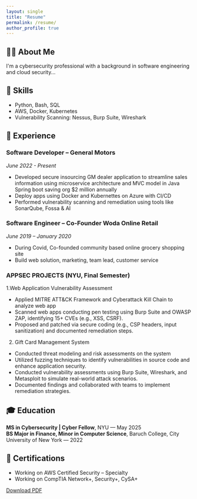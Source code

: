 ```yaml
---
layout: single
title: "Resume"
permalink: /resume/
author_profile: true
---
```


## 🧑‍💼 About Me

I'm a cybersecurity professional with a background in software engineering and cloud security...

## 🧰 Skills

- Python, Bash, SQL
- AWS, Docker, Kubernetes
- Vulnerability Scanning: Nessus, Burp Suite, Wireshark

## 💼 Experience

### Software Developer – General Motors  
*June 2022 - Present*
- Developed secure insourcing GM dealer application to streamline sales information using microservice architecture and MVC model in Java Spring boot saving org $2 million annually
- Deploy apps using Docker and Kubernettes on Azure with CI/CD
- Performed vulnerability scanning and remediation using tools like SonarQube, Fossa & AI

### Software Engineer – Co-Founder Woda Online Retail  
*June 2019 – January 2020*  
- During Covid, Co-founded community based online grocery shopping site 
- Build web solution, marketing, team lead, customer service

### APPSEC PROJECTS (NYU, Final Semester)
1.Web Application Vulnerability Assessment
- Applied MITRE ATT&CK Framework and Cyberattack Kill Chain to analyze web app
- Scanned web apps conducting pen testing using Burp Suite and OWASP ZAP, identifying 15+ CVEs (e.g., XSS, CSRF).
- Proposed and patched via secure coding (e.g., CSP headers, input sanitization) and documented remediation steps.
2. Gift Card Management System
- Conducted threat modeling and risk assessments on the system
- Utilized fuzzing techniques to identify vulnerabilities in source code and enhance application security.
- Conducted vulnerability assessments using Burp Suite, Wireshark, and Metasploit to simulate real-world attack scenarios.
- Documented findings and collaborated with teams to implement remediation strategies.

## 🎓 Education

**MS in Cybersecurity | Cyber Fellow**, NYU — May 2025  
**BS Major in Finance, Minor in Computer Science**, Baruch College, City University of New York — 2022

## 📜 Certifications

- Working on AWS Certified Security – Specialty
- Working on CompTIA Network+, Security+, CySA+

[Download PDF](#) <!-- You can link to a PDF here -->
